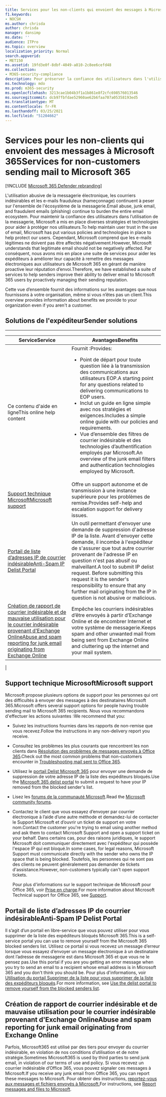 ```yaml
---
title: Services pour les non-clients qui envoient des messages à Microsoft 365
f1.keywords:
- NOCSH
ms.author: chrisda
author: chrisda
manager: dansimp
ms.date: ''
audience: ITPro
ms.topic: overview
localization_priority: Normal
search.appverid:
- MET150
ms.assetid: 19fd3e0f-8dbf-4049-a810-2c8ee6cefd48
ms.collection:
- M365-security-compliance
description: Pour préserver la confiance des utilisateurs dans l'utilisation de la messagerie électronique, Microsoft a mis en place diverses stratégies et technologies pour aider à protéger ses utilisateurs.
ms.technology: mdo
ms.prod: m365-security
ms.openlocfilehash: 3213cae1b04b3f1a1b861e8f2cfc698576013546
ms.sourcegitcommit: dcb97fbfdae52960ae62b6faa707a05358193ed5
ms.translationtype: MT
ms.contentlocale: fr-FR
ms.lasthandoff: 03/25/2021
ms.locfileid: "51204662"
---
```

# <a name="services-for-non-customers-sending-mail-to-microsoft-365"></a><span data-ttu-id="bd4bb-103">Services pour les non-clients qui envoient des messages à Microsoft 365</span><span class="sxs-lookup"><span data-stu-id="bd4bb-103">Services for non-customers sending mail to Microsoft 365</span></span>

[!INCLUDE [Microsoft 365 Defender rebranding](../includes/microsoft-defender-for-office.md)]


<span data-ttu-id="bd4bb-104">L'utilisation abusive de la messagerie électronique, les courriers indésirables et les e-mails frauduleux (hameçonnage) continuent à peser sur l'ensemble de l'écosystème de la messagerie.</span><span class="sxs-lookup"><span data-stu-id="bd4bb-104">Email abuse, junk email, and fraudulent emails (phishing) continue to burden the entire email ecosystem.</span></span> <span data-ttu-id="bd4bb-105">Pour maintenir la confiance des utilisateurs dans l’utilisation de la messagerie, Microsoft a mis en place diverses stratégies et technologies pour aider à protéger nos utilisateurs.</span><span class="sxs-lookup"><span data-stu-id="bd4bb-105">To help maintain user trust in the use of email, Microsoft has put various policies and technologies in place to help protect our users.</span></span> <span data-ttu-id="bd4bb-106">Cependant, Microsoft comprend que les e-mails légitimes ne doivent pas être affectés négativement.</span><span class="sxs-lookup"><span data-stu-id="bd4bb-106">However, Microsoft understands that legitimate email should not be negatively affected.</span></span> <span data-ttu-id="bd4bb-107">Par conséquent, nous avons mis en place une suite de services pour aider les expéditeurs à améliorer leur capacité à remettre des messages électroniques aux utilisateurs de Microsoft 365 en gérant de manière proactive leur réputation d’envoi.</span><span class="sxs-lookup"><span data-stu-id="bd4bb-107">Therefore, we have established a suite of services to help senders improve their ability to deliver email to Microsoft 365 users by proactively managing their sending reputation.</span></span>

<span data-ttu-id="bd4bb-108">Cette vue d’ensemble fournit des informations sur les avantages que nous fournissons à votre organisation, même si vous n’êtes pas un client.</span><span class="sxs-lookup"><span data-stu-id="bd4bb-108">This overview provides information about benefits we provide to your organization even if you aren't a customer.</span></span>

## <a name="sender-solutions"></a><span data-ttu-id="bd4bb-109">Solutions de l'expéditeur</span><span class="sxs-lookup"><span data-stu-id="bd4bb-109">Sender solutions</span></span>

****

|<span data-ttu-id="bd4bb-110">Service</span><span class="sxs-lookup"><span data-stu-id="bd4bb-110">Service</span></span>|<span data-ttu-id="bd4bb-111">Avantages</span><span class="sxs-lookup"><span data-stu-id="bd4bb-111">Benefits</span></span>|
|---|---|
|<span data-ttu-id="bd4bb-112">Ce contenu d'aide en ligne</span><span class="sxs-lookup"><span data-stu-id="bd4bb-112">This online help content</span></span>|<span data-ttu-id="bd4bb-113">Fournit :</span><span class="sxs-lookup"><span data-stu-id="bd4bb-113">Provides:</span></span> <ul><li><span data-ttu-id="bd4bb-114">Point de départ pour toute question liée à la transmission des communications aux utilisateurs EOP.</span><span class="sxs-lookup"><span data-stu-id="bd4bb-114">A starting point for any questions related to delivering communications to EOP users.</span></span></li><li><span data-ttu-id="bd4bb-115">Inclut un guide en ligne simple avec nos stratégies et exigences.</span><span class="sxs-lookup"><span data-stu-id="bd4bb-115">Includes a simple online guide with our policies and requirements.</span></span></li><li><span data-ttu-id="bd4bb-116">Vue d’ensemble des filtres de courrier indésirable et des technologies d’authentification employés par Microsoft.</span><span class="sxs-lookup"><span data-stu-id="bd4bb-116">An overview of the junk email filters and authentication technologies employed by Microsoft.</span></span></li><ul>|
|[<span data-ttu-id="bd4bb-117">Support technique Microsoft</span><span class="sxs-lookup"><span data-stu-id="bd4bb-117">Microsoft support</span></span>](#microsoft-support)|<span data-ttu-id="bd4bb-118">Offre un support autonome et de transmission à une instance supérieure pour les problèmes de remise.</span><span class="sxs-lookup"><span data-stu-id="bd4bb-118">Provides self-help and escalation support for delivery issues.</span></span>|
|[<span data-ttu-id="bd4bb-119">Portail de liste d’adresses IP de courrier indésirable</span><span class="sxs-lookup"><span data-stu-id="bd4bb-119">Anti-Spam IP Delist Portal</span></span>](#anti-spam-ip-delist-portal)|<span data-ttu-id="bd4bb-p102">Un outil permettant d'envoyer une demande de suppression d'adresse IP de la liste. Avant d'envoyer cette demande, il incombe à l'expéditeur de s'assurer que tout autre courrier provenant de l'adresse IP en question n'est pas abusif ou malveillant.</span><span class="sxs-lookup"><span data-stu-id="bd4bb-p102">A tool to submit IP delist request. Before submitting this request it is the sender's responsibility to ensure that any further mail originating from the IP in question is not abusive or malicious.</span></span>|
|[<span data-ttu-id="bd4bb-122">Création de rapport de courrier indésirable et de mauvaise utilisation pour le courrier indésirable provenant d'Exchange Online</span><span class="sxs-lookup"><span data-stu-id="bd4bb-122">Abuse and spam reporting for junk email originating from Exchange Online</span></span>](#abuse-and-spam-reporting-for-junk-email-originating-from-exchange-online)|<span data-ttu-id="bd4bb-123">Empêche les courriers indésirables d’être envoyés à partir d’Exchange Online et de encombrer Internet et votre système de messagerie.</span><span class="sxs-lookup"><span data-stu-id="bd4bb-123">Keeps spam and other unwanted mail from being sent from Exchange Online and cluttering up the internet and your mail system.</span></span>|
|

## <a name="microsoft-support"></a><span data-ttu-id="bd4bb-124">Support technique Microsoft</span><span class="sxs-lookup"><span data-stu-id="bd4bb-124">Microsoft support</span></span>

<span data-ttu-id="bd4bb-125">Microsoft propose plusieurs options de support pour les personnes qui ont des difficultés à envoyer des messages à des destinataires Microsoft 365.</span><span class="sxs-lookup"><span data-stu-id="bd4bb-125">Microsoft offers several support options for people having trouble sending mail to Microsoft 365 recipients.</span></span> <span data-ttu-id="bd4bb-126">Nous vous recommandons d'effectuer les actions suivantes :</span><span class="sxs-lookup"><span data-stu-id="bd4bb-126">We recommend that you:</span></span>

- <span data-ttu-id="bd4bb-127">Suivez les instructions fournies dans les rapports de non-remise que vous recevez.</span><span class="sxs-lookup"><span data-stu-id="bd4bb-127">Follow the instructions in any non-delivery report you receive.</span></span>

- <span data-ttu-id="bd4bb-128">Consultez les problèmes les plus courants que rencontrent les non clients dans [Résolution des problèmes de messages envoyés à Office 365](troubleshooting-mail-sent-to-office-365.md).</span><span class="sxs-lookup"><span data-stu-id="bd4bb-128">Check out the most common problems that non-customers encounter in [Troubleshooting mail sent to Office 365](troubleshooting-mail-sent-to-office-365.md).</span></span>

- <span data-ttu-id="bd4bb-129">Utilisez le [portail Delist Microsoft 365](https://sender.office.com) pour envoyer une demande de suppression de votre adresse IP de la liste des expéditeurs bloqués.</span><span class="sxs-lookup"><span data-stu-id="bd4bb-129">Use the [Microsoft 365 delist portal](https://sender.office.com) to submit a request to have your IP removed from the blocked sender's list.</span></span>

- <span data-ttu-id="bd4bb-130">Lisez les [forums de la communauté Microsoft](https://community.office365.com/f/).</span><span class="sxs-lookup"><span data-stu-id="bd4bb-130">Read the [Microsoft community forums](https://community.office365.com/f/).</span></span>

- <span data-ttu-id="bd4bb-131">Contactez le client que vous essayez d’envoyer par courrier électronique à l’aide d’une autre méthode et demandez-lui de contacter le Support Microsoft et d’ouvrir un ticket de support en votre nom.</span><span class="sxs-lookup"><span data-stu-id="bd4bb-131">Contact the customer you're trying to email using another method and ask them to contact Microsoft Support and open a support ticket on your behalf.</span></span> <span data-ttu-id="bd4bb-132">Dans certains cas, pour des raisons juridiques, le support Microsoft doit communiquer directement avec l'expéditeur qui possède l'espace IP qui est bloqué.</span><span class="sxs-lookup"><span data-stu-id="bd4bb-132">In some cases, for legal reasons, Microsoft Support must communicate directly with the sender who owns the IP space that is being blocked.</span></span> <span data-ttu-id="bd4bb-133">Toutefois, les personnes qui ne sont pas des clients ne peuvent généralement pas demander de tickets d'assistance.</span><span class="sxs-lookup"><span data-stu-id="bd4bb-133">However, non-customers typically can't open support tickets.</span></span>

  <span data-ttu-id="bd4bb-134">Pour plus d'informations sur le support technique de Microsoft pour Office 365, voir [Prise en charge](/office365/servicedescriptions/office-365-platform-service-description/support).</span><span class="sxs-lookup"><span data-stu-id="bd4bb-134">For more information about Microsoft Technical support for Office 365, see [Support](/office365/servicedescriptions/office-365-platform-service-description/support).</span></span>

## <a name="anti-spam-ip-delist-portal"></a><span data-ttu-id="bd4bb-135">Portail de liste d’adresses IP de courrier indésirable</span><span class="sxs-lookup"><span data-stu-id="bd4bb-135">Anti-Spam IP Delist Portal</span></span>

<span data-ttu-id="bd4bb-136">Il s’agit d’un portail en libre-service que vous pouvez utiliser pour vous supprimer de la liste des expéditeurs bloqués Microsoft 365.</span><span class="sxs-lookup"><span data-stu-id="bd4bb-136">This is a self-service portal you can use to remove yourself from the Microsoft 365 blocked senders list.</span></span> <span data-ttu-id="bd4bb-137">Utilisez ce portail si vous recevez un message d’erreur lorsque vous essayez d’envoyer un message électronique à un destinataire dont l’adresse de messagerie est dans Microsoft 365 et que vous ne le pensez pas.</span><span class="sxs-lookup"><span data-stu-id="bd4bb-137">Use this portal if you are you getting an error message when you try to send an email to a recipient whose email address is in Microsoft 365 and you don't think you should be.</span></span> <span data-ttu-id="bd4bb-138">Pour plus d'informations, voir [Utilisation du portail Supprimer de la liste pour vous supprimer de la liste des expéditeurs bloqués](use-the-delist-portal-to-remove-yourself-from-the-office-365-blocked-senders-lis.md).</span><span class="sxs-lookup"><span data-stu-id="bd4bb-138">For more information, see [Use the delist portal to remove yourself from the blocked senders list](use-the-delist-portal-to-remove-yourself-from-the-office-365-blocked-senders-lis.md).</span></span>

## <a name="abuse-and-spam-reporting-for-junk-email-originating-from-exchange-online"></a><span data-ttu-id="bd4bb-139">Création de rapport de courrier indésirable et de mauvaise utilisation pour le courrier indésirable provenant d'Exchange Online</span><span class="sxs-lookup"><span data-stu-id="bd4bb-139">Abuse and spam reporting for junk email originating from Exchange Online</span></span>

<span data-ttu-id="bd4bb-140">Parfois, Microsoft365 est utilisé par des tiers pour envoyer du courrier indésirable, en violation de nos conditions d’utilisation et de notre stratégie.</span><span class="sxs-lookup"><span data-stu-id="bd4bb-140">Sometimes Microsoft365 is used by third parties to send junk email, in violation of our terms of use and policy.</span></span> <span data-ttu-id="bd4bb-141">Si vous recevez un courrier indésirable d’Office 365, vous pouvez signaler ces messages à Microsoft.</span><span class="sxs-lookup"><span data-stu-id="bd4bb-141">If you receive any junk email from Office 365, you can report these messages to Microsoft.</span></span> <span data-ttu-id="bd4bb-142">Pour obtenir des instructions, [reportez-vous aux messages et fichiers envoyés à Microsoft.](report-junk-email-messages-to-microsoft.md)</span><span class="sxs-lookup"><span data-stu-id="bd4bb-142">For instructions, see [Report messages and files to Microsoft](report-junk-email-messages-to-microsoft.md).</span></span>
